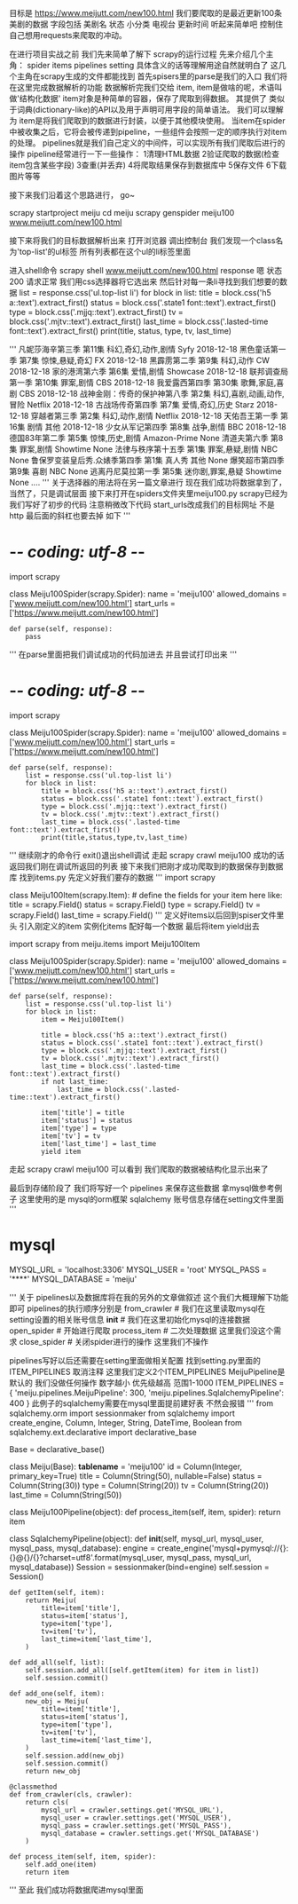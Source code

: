 

目标是 https://www.meijutt.com/new100.html 
我们要爬取的是最近更新100条美剧的数据 字段包括 美剧名 状态 小分类 电视台 更新时间
听起来简单吧 控制住自己想用requests来爬取的冲动。

在进行项目实战之前
我们先来简单了解下 scrapy的运行过程
先来介绍几个主角： 
spider items pipelines setting
具体含义的话等理解用途自然就明白了 这几个主角在scrapy生成的文件都能找到
首先spisers里的parse是我们的入口 我们将在这里完成数据解析的功能 数据解析完我们交给 item, 
item是做啥的呢，术语叫做'结构化数据' item对象是种简单的容器，保存了爬取到得数据。 
其提供了 类似于词典(dictionary-like)的API以及用于声明可用字段的简单语法。
我们可以理解为 item是将我们爬取到的数据进行封装，以便于其他模块使用。
当item在spider中被收集之后，它将会被传递到pipeline，一些组件会按照一定的顺序执行对item的处理。 
pipelines就是我们自己定义的中间件，可以实现所有我们爬取后进行的操作
pipeline经常进行一下一些操作： 
1清理HTML数据 
2验证爬取的数据(检查item包含某些字段) 
3查重(并丢弃) 
4将爬取结果保存到数据库中
5保存文件
6下载图片等等

接下来我们沿着这个思路进行， go~

scrapy startproject meiju
cd meiju
scrapy genspider meiju100 www.meijutt.com/new100.html


<!-- 解析部分 -->
接下来将我们的目标数据解析出来
打开浏览器 调出控制台
我们发现一个class名为'top-list'的ul标签 所有列表都在这个ul的li标签里面

进入shell命令
scrapy shell www.meijutt.com/new100.html
response 嗯 状态200 请求正常
我们用css选择器将它选出来 然后针对每一条li寻找到我们想要的数据
list = response.css('ul.top-list li')
for block in list:
    title = block.css('h5 a::text').extract_first()
    status = block.css('.state1 font::text').extract_first()
    type = block.css('.mjjq::text').extract_first()
    tv = block.css('.mjtv::text').extract_first()
    last_time = block.css('.lasted-time font::text').extract_first()
    print(title, status, type, tv, last_time)

'''
凡妮莎海辛第三季 第11集 科幻,奇幻,动作,剧情 Syfy 2018-12-18
黑色童话第一季 第7集 惊悚,悬疑,奇幻 FX 2018-12-18
黑霹雳第二季 第9集 科幻,动作 CW 2018-12-18
家的港湾第六季 第6集 爱情,剧情 Showcase 2018-12-18
联邦调查局第一季 第10集 罪案,剧情 CBS 2018-12-18
我爱露西第四季 第30集 歌舞,家庭,喜剧 CBS 2018-12-18
战神金刚：传奇的保护神第八季 第2集 科幻,喜剧,动画,动作,冒险 Netflix 2018-12-18
古战场传奇第四季 第7集 爱情,奇幻,历史 Starz 2018-12-18
穿越者第三季 第2集 科幻,动作,剧情 Netflix 2018-12-18
天佑吾王第一季 第16集 剧情 其他 2018-12-18
少女从军记第四季 第8集 战争,剧情 BBC 2018-12-18
德国83年第二季 第5集 惊悚,历史,剧情 Amazon-Prime None
清道夫第六季 第8集 罪案,剧情 Showtime None
法律与秩序第十五季 第1集 罪案,悬疑,剧情 NBC None
鲁保罗变装皇后秀.众婊季第四季 第1集 真人秀 其他 None
爆笑超市第四季 第9集 喜剧 NBC None
逃离丹尼莫拉第一季 第5集 迷你剧,罪案,悬疑 Showtime None
....
'''
关于选择器的用法将在另一篇文章进行 现在我们成功将数据拿到了，当然了，只是调试层面
接下来打开在spiders文件夹里meiju100.py scrapy已经为我们写好了初步的代码
注意稍微改下代码 start_urls改成我们的目标网址 不是http 最后面的斜杠也要去掉 如下
'''
# -*- coding: utf-8 -*-
import scrapy


class Meiju100Spider(scrapy.Spider):
    name = 'meiju100'
    allowed_domains = ['www.meijutt.com/new100.html']
    start_urls = ['https://www.meijutt.com/new100.html']

    def parse(self, response):
        pass
'''
在parse里面把我们调试成功的代码加进去 并且尝试打印出来
'''
# -*- coding: utf-8 -*-
import scrapy


class Meiju100Spider(scrapy.Spider):
    name = 'meiju100'
    allowed_domains = ['www.meijutt.com/new100.html']
    start_urls = ['https://www.meijutt.com/new100.html']

    def parse(self, response):
        list = response.css('ul.top-list li')
        for block in list:
            title = block.css('h5 a::text').extract_first()
            status = block.css('.state1 font::text').extract_first()
            type = block.css('.mjjq::text').extract_first()
            tv = block.css('.mjtv::text').extract_first()
            last_time = block.css('.lasted-time font::text').extract_first()
            print(title,status,type,tv,last_time)
'''
继续刚才的命令行 exit()退出shell调试 走起 scrapy crawl meiju100
成功的话返回我们刚在调试所返回的列表
接下来我们把刚才成功爬取到的数据保存到数据库 
找到items.py 先定义好我们要存的数据
'''
import scrapy

class Meiju100Item(scrapy.Item):
    # define the fields for your item here like:
    title = scrapy.Field()
    status = scrapy.Field()
    type = scrapy.Field()
    tv = scrapy.Field()
    last_time = scrapy.Field()
'''
定义好items以后回到spiser文件里头 引入刚定义的item 实例化items 配好每一个数据
最后将item yield出去

import scrapy
from meiju.items import Meiju100Item

class Meiju100Spider(scrapy.Spider):
    name = 'meiju100'
    allowed_domains = ['www.meijutt.com/new100.html']
    start_urls = ['https://www.meijutt.com/new100.html']

    def parse(self, response):
        list = response.css('ul.top-list li')
        for block in list:
            item = Meiju100Item()

            title = block.css('h5 a::text').extract_first()
            status = block.css('.state1 font::text').extract_first()
            type = block.css('.mjjq::text').extract_first()
            tv = block.css('.mjtv::text').extract_first()
            last_time = block.css('.lasted-time font::text').extract_first()
            if not last_time:
                last_time = block.css('.lasted-time::text').extract_first()

            item['title'] = title
            item['status'] = status
            item['type'] = type
            item['tv'] = tv
            item['last_time'] = last_time
            yield item
走起 scrapy crawl meiju100
可以看到 我们爬取的数据被结构化显示出来了 

最后到存储阶段了
我们将写好一个 pipelines 来保存这些数据 拿mysql做参考例子
这里使用的是 mysql的orm框架 sqlalchemy 
账号信息存储在setting文件里面
'''
# mysql
MYSQL_URL = 'localhost:3306'
MYSQL_USER = 'root'
MYSQL_PASS = '****'
MYSQL_DATABASE = 'meiju'

'''
关于 pipelines以及数据库将在我的另外的文章做叙述 
这个我们大概理解下功能即可 pipelines的执行顺序分别是
from_crawler # 我们在这里读取mysql在setting设置的相关账号信息
__init__  # 我们在这里初始化mysql的连接数据
open_spider # 开始进行爬取
process_item # 二次处理数据 这里我们没这个需求
close_spider # 关闭spider进行的操作 这里我们不操作

pipelines写好以后还需要在setting里面做相关配置 找到setting.py里面的ITEM_PIPELINES 取消注释
这里我们定义2个ITEM_PIPELINES MeijuPipeline是默认的 我们没做任何操作
数字越小 优先级越高 范围1-1000
ITEM_PIPELINES = {
    'meiju.pipelines.MeijuPipeline': 300,
    'meiju.pipelines.SqlalchemyPipeline': 400
}
此例子的sqlalchemy需要在mysql里面提前建好表 不然会报错
'''
from sqlalchemy.orm import sessionmaker
from sqlalchemy import create_engine, Column, Integer, String, DateTime, Boolean
from sqlalchemy.ext.declarative import declarative_base

Base = declarative_base()

class Meiju(Base):
    __tablename__ = 'meiju100'
    id = Column(Integer, primary_key=True)
    title = Column(String(50), nullable=False)
    status = Column(String(30))
    type = Column(String(20))
    tv = Column(String(20))
    last_time = Column(String(50))


class Meiju100Pipeline(object):
    def process_item(self, item, spider):
        return item

class SqlalchemyPipeline(object):
	def __init__(self, mysql_url, mysql_user, mysql_pass, mysql_database):
		engine = create_engine('mysql+pymysql://{}:{}@{}/{}?charset=utf8'.format(mysql_user,
																				 mysql_pass,
																				 mysql_url,
																				 mysql_database))
		Session = sessionmaker(bind=engine)
		self.session = Session()

	def getItem(self, item):
		return Meiju(
			title=item['title'],
			status=item['status'],
			type=item['type'],
			tv=item['tv'],
			last_time=item['last_time'],
		)

	def add_all(self, list):
		self.session.add_all([self.getItem(item) for item in list])
		self.session.commit()

	def add_one(self, item):
		new_obj = Meiju(
			title=item['title'],
			status=item['status'],
			type=item['type'],
			tv=item['tv'],
			last_time=item['last_time'],
		)
		self.session.add(new_obj)
		self.session.commit()
		return new_obj

	@classmethod
	def from_crawler(cls, crawler):
		return cls(
			mysql_url = crawler.settings.get('MYSQL_URL'),
			mysql_user = crawler.settings.get('MYSQL_USER'),
			mysql_pass = crawler.settings.get('MYSQL_PASS'),
		 	mysql_database = crawler.settings.get('MYSQL_DATABASE')
		)

	def process_item(self, item, spider):
		self.add_one(item)
		return item
'''
至此 我们成功将数据爬进mysql里面